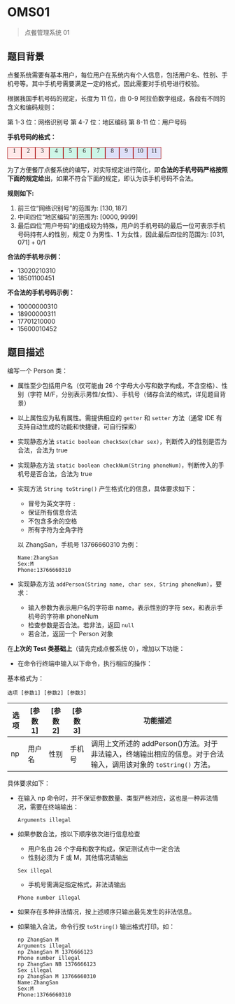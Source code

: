 # OMS01

> 点餐管理系统 01

## 题目背景

点餐系统需要有基本用户，每位用户在系统内有个人信息，包括用户名、性别、手机号等。其中手机号需要满足一定的格式，因此需要对手机号进行校验。

根据我国手机号码的规定，长度为 11 位，由 0-9 阿拉伯数字组成，各段有不同的含义和编码规则：

第 1-3 位：网络识别号
第 4-7 位：地区编码
第 8-11 位：用户号码

**手机号码的格式：**

<div style="display: flex; flex-directin: row; text-align: center; font-family: 'Fira Code'">
    <div style="border: firebrick solid 1px; width: 30px; height: 25px; background: #ffe9e9">1</div>
    <div style="border: firebrick solid 1px; width: 30px; height: 25px; background: #ffe9e9">2</div>
    <div style="border: firebrick solid 1px; width: 30px; height: 25px; background: #ffe9e9">3</div>
    <div style="border: firebrick solid 1px; width: 30px; height: 25px; background: #cdf6e7">4</div>
    <div style="border: firebrick solid 1px; width: 30px; height: 25px; background: #cdf6e7">5</div>
    <div style="border: firebrick solid 1px; width: 30px; height: 25px; background: #cdf6e7">6</div>
    <div style="border: firebrick solid 1px; width: 30px; height: 25px; background: #cdf6e7">7</div>
    <div style="border: firebrick solid 1px; width: 30px; height: 25px; background: #dddff8">8</div>
    <div style="border: firebrick solid 1px; width: 30px; height: 25px; background: #dddff8">9</div>
    <div style="border: firebrick solid 1px; width: 30px; height: 25px; background: #dddff8">10</div>
    <div style="border: firebrick solid 1px; width: 30px; height: 25px; background: #dddff8">11</div>
</div>

为了方便餐厅点餐系统的编写，对实际规定进行简化，即**合法的手机号码严格按照下面的规定给出**，如果不符合下面的规定，即认为该手机号码不合法。

**规则如下:**

1. 前三位“网络识别号”的范围为: $[130, 187]$
2. 中间四位“地区编码”的范围为: $[0000, 9999]$
3. 最后四位“用户号码”的组成较为特殊，用户的手机号码的最后一位可表示手机号码持有人的性别，规定 0 为男性、1 为女性，因此最后四位的范围为: $[031, 071] + 0/1$

**合法的手机号示例：**

- 13020210310
- 18501100451

**不合法的手机号码示例：**

- 10000000310
- 18900000311
- 17701210000
- 15600010452

## 题目描述

编写一个 Person 类：

- 属性至少包括用户名（仅可能由 26 个字母大小写和数字构成，不含空格）、性别（字符 M/F，分别表示男性/女性）、手机号（储存合法的格式，详见题目背景）

- 以上属性应为私有属性。需提供相应的 `getter` 和 `setter` 方法（通常 IDE 有支持自动生成的功能和快捷键，可自行探索）

- 实现静态方法 `static boolean checkSex(char sex)`，判断传入的性别是否为合法，合法为 true

- 实现静态方法 `static boolean checkNum(String phoneNum)`，判断传入的手机号是否合法，合法为 true

- 实现方法 `String toString()` 产生格式化的信息，具体要求如下：

  - 冒号为英文字符 `:`
  - 保证所有信息合法
  - 不包含多余的空格
  - 所有字符为全角字符

  以 ZhangSan，手机号 13766660310 为例：

  ```shell
  Name:ZhangSan
  Sex:M
  Phone:13766660310
  ```

- 实现静态方法 `addPerson(String name, char sex, String phoneNum)`，要求：
  - 输入参数为表示用户名的字符串 name，表示性别的字符 sex，和表示手机号的字符串 phoneNum
  - 检查参数是否合法。若非法，返回 `null`
  - 若合法，返回一个 Person 对象

在**上次的 Test 类基础上**（请先完成点餐系统 0），增加以下功能：

- 在命令行终端中输入以下命令，执行相应的操作：

基本格式为：

```shell
选项 [参数1] [参数2] [参数3]
```

| 选项 | [参数 1] | [参数 2] | [参数 3] | 功能描述                                                                                                      |
| ---- | -------- | -------- | -------- | ------------------------------------------------------------------------------------------------------------- |
| np   | 用户名   | 性别     | 手机号   | 调用上文所述的 addPerson()方法。对于非法输入，终端输出相应的信息。对于合法输入，调用该对象的 `toString()` 方法。 |

具体要求如下：

- 在输入 np 命令时，并不保证参数数量、类型严格对应，这也是一种非法情况，需要在终端输出：

  ```shell
  Arguments illegal
  ```

- 如果参数合法，按以下顺序依次进行信息检查

  - 用户名由 26 个字母和数字构成，保证测试点中一定合法
  - 性别必须为 F 或 M，其他情况请输出

  ```shell
  Sex illegal
  ```

  - 手机号需满足指定格式，非法请输出

  ```shell
  Phone number illegal
  ```

- 如果存在多种非法情况，按上述顺序只输出最先发生的非法信息。
- 如果输入合法，命令行按 `toString()` 输出格式打印。如：

  ```shell
  np ZhangSan M
  Arguments illegal
  np ZhangSan M 1376666123
  Phone number illegal
  np ZhangSan NB 1376666123
  Sex illegal
  np ZhangSan M 13766660310
  Name:ZhangSan
  Sex:M
  Phone:13766660310
  ```
